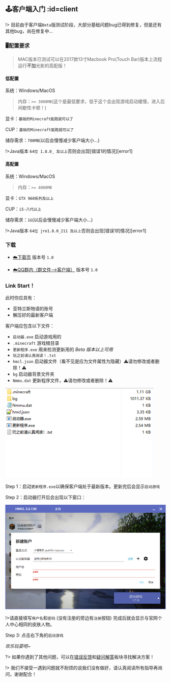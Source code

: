 [download1]: https://wiki.kamikuz.cn/download.html
[download2]: https://jq.qq.com/?_wv=1027&k=5EBo7mu
[error]: https://github.com/Kamikuz/Atorasumonogatarito/issues
[faq]: /welcome/faq.md

## 🕹️客户端入门 :id=client

!> 目前由于客户端`Beta`版测试阶段，大部分基础问题bug已得到修复，但是还有其他bug，尚在修复中...

### 🖥️配置要求

> MAC版本已测试可以在2017款13寸Macbook Pro(Touch Bar)版本上流程运行**不加**光影的高配版！

#### 低配置

系统：Windows/MacOS

>内存：`>= 3000MB`(这个是最低要求，低于这个会出现游戏启动缓慢，进入后间歇性卡顿！)

显卡：`基础的Minecraft能跑就可以了`

CUP：`基础的Minecraft能跑就可以了`

储存需求：`700MB`(以后会慢慢减少客户端大小...)

!>Java版本 `64位 1.8.0_ 及以上`否则会出现[错误1的情况][error1]

#### 高配置

系统：Windows/MacOS

>内存：`>= 4000MB`

显卡：`GTX 960系列及以上`

CUP：`i5-八代以上`

储存需求：`1G`(以后会慢慢减少客户端大小...)

!>Java版本 `64位 jre1.8.0_211 及以上`否则会出现[错误1的情况][error1]

### 下载

- [☁️下载页][download1]   版本号 `1.0`

- [☁️QQ群内（群文件-->客户端）][download2]    版本号 `1.0`

### Link Start！

此时你应具有：
- 亚特兰斯物语的账号
- 解压好的最新客户端

客户端应包含以下文件：
- `启动器.exe` 启动游戏用的
- `.minecraft` 游戏根目录
- `更新程序.exe` 用来检测更新用的 *Beta 版本以上可用*
- `玩之前请认真阅读！.txt`
- `hmcl.json` 启动器文件（看不见是应为文件属性为隐藏）⚠️请勿修改或者删除！⚠️
- `bg` 启动器背景文件夹
- `Nmmu.dat` 更新程序文件，⚠️请勿修改或者删除！⚠️

![文件目录](../assets/images/client/files.png ':size=400')

Step 1：启动`更新程序.exe`以确保客户端处于最新版本。更新完后会显示`启动游戏`

Step 2：启动器打开后会出现以下窗口：

![登录页面](../assets/images/client/login.png ':size=300')

!>请直接填写`用户名`和`密码` (没有注册的旁边有`注册`按钮) 完成后就会显示与官网个人中心相同的皮肤人物。

Step 3: 点击右下角的`启动游戏`

*欢乐玩耍吧~*

?> 如果你遇到了其他问题，可以在[错误反馈][error]和[疑问解答][faq]板块寻找解决方案！

!> 我们不接受一遇到问题就不耐烦的说我们没有做好，请认真阅读所有指导再询问，谢谢配合！

